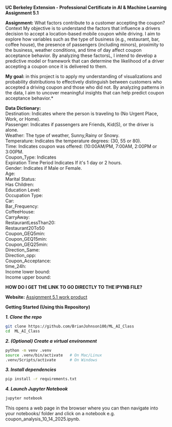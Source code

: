 
**UC Berkeley Extension - Professional Certificate in AI & Machine Learning Assignment 5.1**

**Assignment:** What factors contribute to a customer accepting the coupon?
Context My objective is to understand the factors that influence a drivers decision to accept a location-based mobile coupon while driving. I aim to explore how variables such as the type of business (e.g., restaurant, bar, coffee house), the presence of passengers (including minors), proximity to the business, weather conditions, and time of day affect coupon acceptance behavior. By analyzing these factorsL, I intend to develop a predictive model or framework that can determine the likelihood of a driver accepting a coupon once it is delivered to them.

**My goal:** in this project is to apply my understanding of visualizations and probability distributions to effectively distinguish between customers who accepted a driving coupon and those who did not. By analyzing patterns in the data, I aim to uncover meaningful insights that can help predict coupon acceptance behavior.*

**Data Dictionary:<br>**
Destination:        Indicates where the person is traveling to (No Urgent Place, Work, or Home).<br>
Passenger:          Indicates if passengers are Friends, Kid(S), or the driver is alone.<br>
Weather:            The type of weather, Sunny,Rainy or Snowy.<br>
Temperature:        Indicates the temperature degrees: (30, 55 or 80).<br>
Time:               Indicates coupon was offered: (10:00AM/PM, 7:00AM, 2:00PM or 3:00PM.<br>
Coupon_Type:        Indicates <br>
Expiration Time Period  Indicates If it's 1 day or 2 hours.<br>
Gender:             Indicates if Male or Female.<br>
Age:                <br>
Marital Status:     <br>
Has Children:       <br>
Education Level:    <br>
Occupation Type:    <br>
Car:                <br>
Bar_Frequency:      <br>
CoffeeHouse:        <br>
CarryAway:          <br>
RestaurantLessThan20:<br>
Restaurant20To50     <br>
Coupon_GEQ5min:     <br>
Coupon_GEQ15min:    <br>
Coupon_GEQ25min:    <br>
Direction_Same:     <br>
Direction_opp:      <br>
Coupon_Acceptance:  <br>
time_24h:           <br>
Income lower bound: <br>
Income upper bound: <br>


**HOW DO I GET THE LINK TO GO DIRECTLY TO THE IPYNB FILE?**

**Website:**
[Assignment 5.1 work product](https://github.com/BrianJohnson100/ML_AI_Class/blob/main/coupon_analysis_10_14_2025.ipynb?short_path=ef19478)


**Getting Started (Using this Repository)**

***1.  Clone the repo***
```bash
git clone https://github.com/BrianJohnson100/ML_AI_Class
cd  ML_AI_Class
```

***2.  (Optional) Create a virtual environment***
```bash
python -m venv .venv
source .venv/bin/activate   # On Mac/Linux
.venv/Scripts/activate      # On Windows
```

***3. Install dependencies***
```bash
pip install -r requirements.txt
```

***4. Launch Jupyter Notebook***
```bash
jupyter notebook
```
This opens a web page in the browser where you can then navigate into your notebooks/ folder and click on a notebook e.g. coupon_analysis_10_14_2025.ipynb.